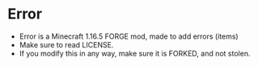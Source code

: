 # Error
- Error is a Minecraft 1.16.5 FORGE mod, made to add errors (items)
- Make sure to read LICENSE.
- If you modify this in any way, make sure it is FORKED, and not stolen.
